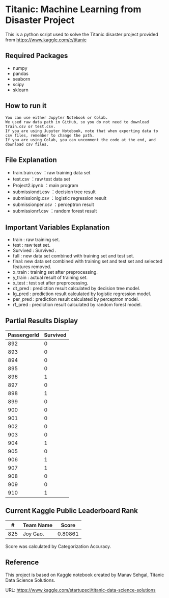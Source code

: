 # Titanic: Machine Learning from Disaster Project

This is a python script used to solve the Titanic disaster project provided from https://www.kaggle.com/c/titanic

## Required Packages
- numpy
- pandas
- seaborn
- scipy
- sklearn

## How to run it
```
You can use either Jupyter Notebook or Colab. 
We used raw data path in GitHub, so you do not need to download train.csv or test.csv. 
If you are using Jupyter Notebook, note that when exporting data to csv files, remember to change the path. 
If you are using Colab, you can uncomment the code at the end, and download csv files. 
```

## File Explanation
- train.train.csv ：raw training data set
- test.csv ：raw test data set
- Project2.ipynb ：main program
- submissiondt.csv ：decision tree result
- submissionlg.csv ：logistic regression result
- submissionper.csv ：perceptron result
- submissionrf.csv ：random forest result

## Important Variables Explanation
- train : raw training set.
- test : raw test set.
- Survived : Survived .
- full : new data set combined with training set and test set.
- final: new data set combined with training set and test set and selected features removed.
- x_train : training set after preprocessing.
- y_train : actual result of training set.
- x_test : test set after preprocessing.
- dt_pred : prediction result calculated by decision tree model.
- lg_pred : prediction result calculated by logistic regression model.
- per_pred : prediction result calculated by perceptron  model.
- rf_pred : prediction result calculated by random forest model.


## Partial Results Display

|PassengerId   |Survived    |
|--------------|------------|
|892           |0           |
|893           |0           |
|894           |0           |
|895           |0           |
|896           |1           |
|897           |0           |
|898           |1           |
|899           |0           |
|900           |0           |
|901           |0           |
|902           |0           |
|903           |0           |
|904           |1           |
|905           |0           |
|906           |1           |
|907           |1           |
|908           |0           |
|909           |0           |
|910           |1           |


## Current Kaggle Public Leaderboard Rank

|#    |Team Name    |Score    |
|-----|-------------|---------|
| 825 | Joy Gao.    | 0.80861 |

Score was calculated by Categorization Accuracy.

## Reference
This project is based on Kaggle notebook created by Manav Sehgal, Titanic Data Science Solutions. 

URL: https://www.kaggle.com/startupsci/titanic-data-science-solutions
